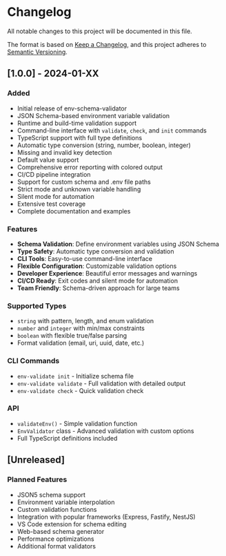 # Changelog

All notable changes to this project will be documented in this file.

The format is based on [Keep a Changelog](https://keepachangelog.com/en/1.0.0/),
and this project adheres to [Semantic Versioning](https://semver.org/spec/v2.0.0.html).

## [1.0.0] - 2024-01-XX

### Added
- Initial release of env-schema-validator
- JSON Schema-based environment variable validation
- Runtime and build-time validation support
- Command-line interface with `validate`, `check`, and `init` commands
- TypeScript support with full type definitions
- Automatic type conversion (string, number, boolean, integer)
- Missing and invalid key detection
- Default value support
- Comprehensive error reporting with colored output
- CI/CD pipeline integration
- Support for custom schema and .env file paths
- Strict mode and unknown variable handling
- Silent mode for automation
- Extensive test coverage
- Complete documentation and examples

### Features
- **Schema Validation**: Define environment variables using JSON Schema
- **Type Safety**: Automatic type conversion and validation
- **CLI Tools**: Easy-to-use command-line interface
- **Flexible Configuration**: Customizable validation options
- **Developer Experience**: Beautiful error messages and warnings
- **CI/CD Ready**: Exit codes and silent mode for automation
- **Team Friendly**: Schema-driven approach for large teams

### Supported Types
- `string` with pattern, length, and enum validation
- `number` and `integer` with min/max constraints
- `boolean` with flexible true/false parsing
- Format validation (email, uri, uuid, date, etc.)

### CLI Commands
- `env-validate init` - Initialize schema file
- `env-validate validate` - Full validation with detailed output
- `env-validate check` - Quick validation check

### API
- `validateEnv()` - Simple validation function
- `EnvValidator` class - Advanced validation with custom options
- Full TypeScript definitions included

## [Unreleased]

### Planned Features
- JSON5 schema support
- Environment variable interpolation
- Custom validation functions
- Integration with popular frameworks (Express, Fastify, NestJS)
- VS Code extension for schema editing
- Web-based schema generator
- Performance optimizations
- Additional format validators
